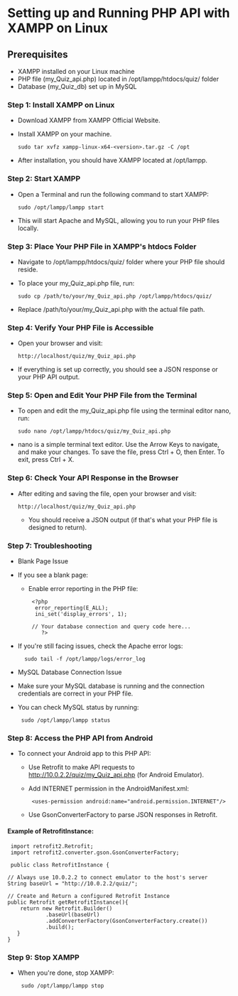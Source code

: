 # Setting up and Running PHP API with XAMPP on Linux

  ## Prerequisites

- XAMPP installed on your Linux machine
 - PHP file (my_Quiz_api.php) located in /opt/lampp/htdocs/quiz/ folder
  - Database (my_Quiz_db) set up in MySQL

### Step 1: Install XAMPP on Linux

- Download XAMPP from XAMPP Official Website.

- Install XAMPP on your machine.

      sudo tar xvfz xampp-linux-x64-<version>.tar.gz -C /opt
- After installation, you should have XAMPP located at /opt/lampp.

### Step 2: Start XAMPP

- Open a Terminal and run the following command to start XAMPP:

      sudo /opt/lampp/lampp start

- This will start Apache and MySQL, allowing you to run your PHP files locally.

### Step 3: Place Your PHP File in XAMPP's htdocs Folder

- Navigate to /opt/lampp/htdocs/quiz/ folder where your PHP file should reside.

- To place your my_Quiz_api.php file, run:

      sudo cp /path/to/your/my_Quiz_api.php /opt/lampp/htdocs/quiz/

- Replace /path/to/your/my_Quiz_api.php with the actual file path.

### Step 4: Verify Your PHP File is Accessible

- Open your browser and visit:

      http://localhost/quiz/my_Quiz_api.php

- If everything is set up correctly, you should see a JSON response or your PHP API output.

### Step 5: Open and Edit Your PHP File from the Terminal

- To open and edit the my_Quiz_api.php file using the terminal editor nano, run:

      sudo nano /opt/lampp/htdocs/quiz/my_Quiz_api.php

- nano is a simple terminal text editor.
        Use the Arrow Keys to navigate, and make your changes.
        To save the file, press Ctrl + O, then Enter.
        To exit, press Ctrl + X.


### Step 6: Check Your API Response in the Browser

- After editing and saving the file, open your browser and visit:

      http://localhost/quiz/my_Quiz_api.php

    - You should receive a JSON output (if that's what your PHP file is designed to return).

### Step 7: Troubleshooting
- Blank Page Issue

- If you see a blank page:

    - Enable error reporting in the PHP file:

           <?php
            error_reporting(E_ALL);
            ini_set('display_errors', 1);

           // Your database connection and query code here...
              ?>

- If you're still facing issues, check the Apache error logs:

        sudo tail -f /opt/lampp/logs/error_log

- MySQL Database Connection Issue

- Make sure your MySQL database is running and the connection credentials are correct in your PHP file.

- You can check MySQL status by running:

       sudo /opt/lampp/lampp status

### Step 8: Access the PHP API from Android

- To connect your Android app to this PHP API:

   - Use Retrofit to make API requests to http://10.0.2.2/quiz/my_Quiz_api.php (for Android Emulator).

   -  Add INTERNET permission in the AndroidManifest.xml:

           <uses-permission android:name="android.permission.INTERNET"/>

   - Use GsonConverterFactory to parse JSON responses in Retrofit.

#### Example of RetrofitInstance:

     import retrofit2.Retrofit;
     import retrofit2.converter.gson.GsonConverterFactory;

     public class RetrofitInstance {

    // Always use 10.0.2.2 to connect emulator to the host's server
    String baseUrl = "http://10.0.2.2/quiz/";

    // Create and Return a configured Retrofit Instance
    public Retrofit getRetrofitInstance(){
        return new Retrofit.Builder()
                .baseUrl(baseUrl)
                .addConverterFactory(GsonConverterFactory.create())
                .build();
       }
    }

### Step 9: Stop XAMPP

- When you're done, stop XAMPP:

       sudo /opt/lampp/lampp stop
